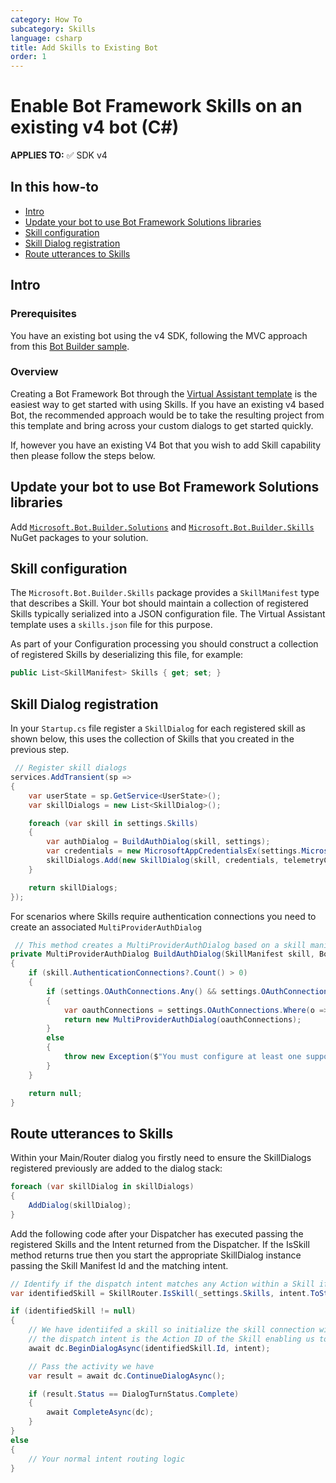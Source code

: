 ```yaml
---
category: How To
subcategory: Skills
language: csharp
title: Add Skills to Existing Bot
order: 1
---
```


# Enable Bot Framework Skills on an existing v4 bot (C#)

**APPLIES TO:** ✅ SDK v4

## In this how-to

- [Intro](#intro)
- [Update your bot to use Bot Framework Solutions libraries](#update-your-bot-to-use-bot-framework-solutions-libraries)
- [Skill configuration](#skill-configuration)
- [Skill Dialog registration](#skill-dialog-registration)
- [Route utterances to Skills](#route-utterances-to-skills)

## Intro

### Prerequisites

You have an existing bot using the v4 SDK, following the MVC approach from this [Bot Builder sample](https://github.com/Microsoft/BotBuilder-Samples/tree/master/samples/csharp_dotnetcore/05.multi-turn-prompt).

### Overview

Creating a Bot Framework Bot through the [Virtual Assistant template](../../../tutorials/csharp/virtualassistant.md) is the easiest way to get started with using Skills. If you have an existing v4 based Bot, the recommended approach would be to take the resulting project from this template and bring across your custom dialogs to get started quickly.

 If, however you have an existing V4 Bot that you wish to add Skill capability then please follow the steps below.

## Update your bot to use Bot Framework Solutions libraries

Add [`Microsoft.Bot.Builder.Solutions`](https://www.nuget.org/packages/Microsoft.Bot.Builder.Solutions/) and [`Microsoft.Bot.Builder.Skills`](https://www.nuget.org/packages/Microsoft.Bot.Builder.Skills/) NuGet packages to your solution.

## Skill configuration

The `Microsoft.Bot.Builder.Skills` package provides a `SkillManifest` type that describes a Skill. Your bot should maintain a collection of registered Skills typically serialized into a JSON configuration file. The Virtual Assistant template uses a `skills.json` file for this purpose.

As part of your Configuration processing you should construct a collection of registered Skills by deserializing this file, for example:

```csharp
public List<SkillManifest> Skills { get; set; }
```

## Skill Dialog registration

In your `Startup.cs` file register a `SkillDialog` for each registered skill as shown below, this uses the collection of Skills that you created in the previous step.

```csharp
 // Register skill dialogs
services.AddTransient(sp =>
{
    var userState = sp.GetService<UserState>();
    var skillDialogs = new List<SkillDialog>();

    foreach (var skill in settings.Skills)
    {
        var authDialog = BuildAuthDialog(skill, settings);
        var credentials = new MicrosoftAppCredentialsEx(settings.MicrosoftAppId, settings.MicrosoftAppPassword, skill.MSAappId);
        skillDialogs.Add(new SkillDialog(skill, credentials, telemetryClient, userState, authDialog));
    }

    return skillDialogs;
});
```

For scenarios where Skills require authentication connections you need to create an associated `MultiProviderAuthDialog`

```csharp
 // This method creates a MultiProviderAuthDialog based on a skill manifest.
private MultiProviderAuthDialog BuildAuthDialog(SkillManifest skill, BotSettings settings)
{
    if (skill.AuthenticationConnections?.Count() > 0)
    {
        if (settings.OAuthConnections.Any() && settings.OAuthConnections.Any(o => skill.AuthenticationConnections.Any(s => s.ServiceProviderId == o.Provider)))
        {
            var oauthConnections = settings.OAuthConnections.Where(o => skill.AuthenticationConnections.Any(s => s.ServiceProviderId == o.Provider)).ToList();
            return new MultiProviderAuthDialog(oauthConnections);
        }
        else
        {
            throw new Exception($"You must configure at least one supported OAuth connection to use this skill: {skill.Name}.");
        }
    }

    return null;
}
```

## Route utterances to Skills

Within your Main/Router dialog you firstly need to ensure the SkillDialogs registered previously are added to the dialog stack:

```csharp
foreach (var skillDialog in skillDialogs)
{
    AddDialog(skillDialog);
}
```

Add the following code after your Dispatcher has executed passing the registered Skills and the Intent returned from the Dispatcher. If the IsSkill method returns true then you start the appropriate SkillDialog instance passing the Skill Manifest Id and the matching intent.

```csharp
// Identify if the dispatch intent matches any Action within a Skill if so, we pass to the appropriate SkillDialog to hand-off
var identifiedSkill = SkillRouter.IsSkill(_settings.Skills, intent.ToString());

if (identifiedSkill != null)
{
    // We have identiifed a skill so initialize the skill connection with the target skill
    // the dispatch intent is the Action ID of the Skill enabling us to resolve the specific action and identify slots
    await dc.BeginDialogAsync(identifiedSkill.Id, intent);

    // Pass the activity we have
    var result = await dc.ContinueDialogAsync();

    if (result.Status == DialogTurnStatus.Complete)
    {
        await CompleteAsync(dc);
    }
}
else
{
    // Your normal intent routing logic
}
```
